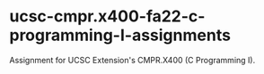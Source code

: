# ucsc-cmpr.x400-fa22-c-programming-I-assignments
Assignment for UCSC Extension's CMPR.X400 (C Programming I).

